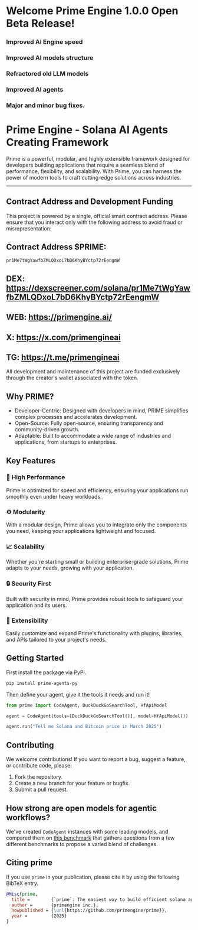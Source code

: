 # Welcome Prime Engine 1.0.0 Open Beta Release!
### Improved AI Engine speed
### Improved AI models structure
### Refractored old LLM models
### Improved AI agents
### Major and minor bug fixes.

# Prime Engine - Solana AI Agents Creating Framework

Prime is a powerful, modular, and highly extensible framework designed for developers building applications that require a seamless blend of performance, flexibility, and scalability. With Prime, you can harness the power of modern tools to craft cutting-edge solutions across industries.

---

## Contract Address and Development Funding
This project is powered by a single, official smart contract address. Please ensure that you interact only with the following address to avoid fraud or misrepresentation:

## Contract Address $PRIME:
`pr1Me7tWgYawfbZMLQDxoL7bD6KhyBYctp72rEengmW`

## DEX: https://dexscreener.com/solana/pr1Me7tWgYawfbZMLQDxoL7bD6KhyBYctp72rEengmW
## WEB: https://primengine.ai/
## X: https://x.com/primengineai
## TG: https://t.me/primengineai

All development and maintenance of this project are funded exclusively through the creator's wallet associated with the token.

## Why PRIME?
- Developer-Centric: Designed with developers in mind, PRIME simplifies complex processes and accelerates development.
- Open-Source: Fully open-source, ensuring transparency and community-driven growth.
- Adaptable: Built to accommodate a wide range of industries and applications, from startups to enterprises.

## Key Features

### 🚀 High Performance
Prime is optimized for speed and efficiency, ensuring your applications run smoothly even under heavy workloads.

### ⚙️ Modularity
With a modular design, Prime allows you to integrate only the components you need, keeping your applications lightweight and focused.

### 📈 Scalability
Whether you're starting small or building enterprise-grade solutions, Prime adapts to your needs, growing with your application.

### 🔒 Security First
Built with security in mind, Prime provides robust tools to safeguard your application and its users.

### 🧩 Extensibility
Easily customize and expand Prime's functionality with plugins, libraries, and APIs tailored to your project's needs.


## Getting Started

First install the package via PyPi.
```bash
pip install prime-agents-py
```
Then define your agent, give it the tools it needs and run it!
```py
from prime import CodeAgent, DuckDuckGoSearchTool, HfApiModel

agent = CodeAgent(tools=[DuckDuckGoSearchTool()], model=HfApiModel())

agent.run("Tell me Solana and Bitcoin price in March 2025")
```


## Contributing
We welcome contributions! If you want to report a bug, suggest a feature, or contribute code, please:

1. Fork the repository.
2. Create a new branch for your feature or bugfix.
3. Submit a pull request.

## How strong are open models for agentic workflows?

We've created `CodeAgent` instances with some leading models, and compared them on [this benchmark](https://huggingface.co/datasets/m-ric/agents_medium_benchmark_2) that gathers questions from a few different benchmarks to propose a varied blend of challenges.

## Citing prime

If you use `prime` in your publication, please cite it by using the following BibTeX entry.

```bibtex
@Misc{prime,
  title =        {`prime`: The easiest way to build efficient solana agentic systems.},
  author =       {primengine inc.},
  howpublished = {\url{https://github.com/primengine/prime}},
  year =         {2025}
}
```
